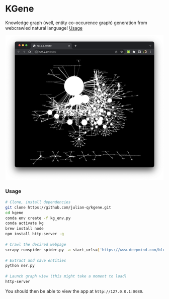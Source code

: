 # KGene

Knowledge graph (well, entity co-occurence graph) generation from webcrawled natural language! [Usage](#Usage)

![](img/cover.png)

### Usage
```bash
# Clone, install dependencies
git clone https://github.com/julian-q/kgene.git
cd kgene
conda env create -f kg_env.py
conda activate kg
brew install node
npm install http-server -g

# Crawl the desired webpage
scrapy runspider spider.py -a start_urls=['https://www.deepmind.com/blog'] -o webcrawling/notes.jl

# Extract and save entities
python ner.py

# Launch graph view (this might take a moment to load)
http-server
```
You should then be able to view the app at `http://127.0.0.1:8080`.
